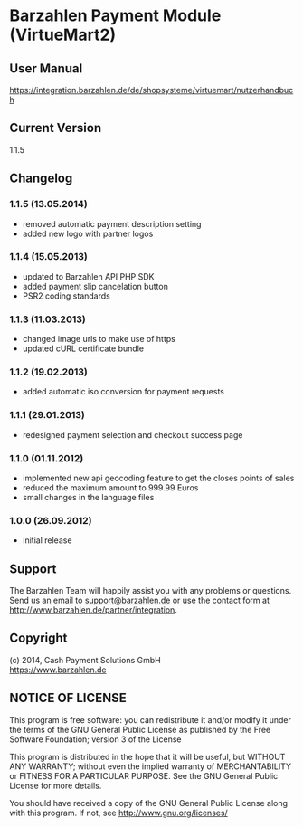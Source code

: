 # Barzahlen Payment Module (VirtueMart2)

## User Manual
https://integration.barzahlen.de/de/shopsysteme/virtuemart/nutzerhandbuch

## Current Version
1.1.5

## Changelog

### 1.1.5 (13.05.2014)
* removed automatic payment description setting
* added new logo with partner logos

### 1.1.4 (15.05.2013)
* updated to Barzahlen API PHP SDK
* added payment slip cancelation button
* PSR2 coding standards

### 1.1.3 (11.03.2013)
* changed image urls to make use of https
* updated cURL certificate bundle

### 1.1.2 (19.02.2013)
* added automatic iso conversion for payment requests

### 1.1.1 (29.01.2013)
* redesigned payment selection and checkout success page

### 1.1.0 (01.11.2012)
* implemented new api geocoding feature to get the closes points of sales
* reduced the maximum amount to 999.99 Euros
* small changes in the language files

### 1.0.0 (26.09.2012)
* initial release

## Support
The Barzahlen Team will happily assist you with any problems or questions. Send us an email to support@barzahlen.de or use the contact form at http://www.barzahlen.de/partner/integration.

## Copyright
(c) 2014, Cash Payment Solutions GmbH  
https://www.barzahlen.de

## NOTICE OF LICENSE
This program is free software: you can redistribute it and/or modify it under the terms of the GNU General Public License as published by the Free Software Foundation; version 3 of the License

This program is distributed in the hope that it will be useful, but WITHOUT ANY WARRANTY; without even the implied warranty of MERCHANTABILITY or FITNESS FOR A PARTICULAR PURPOSE. See the GNU General Public License for more details.

You should have received a copy of the GNU General Public License along with this program.  If not, see http://www.gnu.org/licenses/